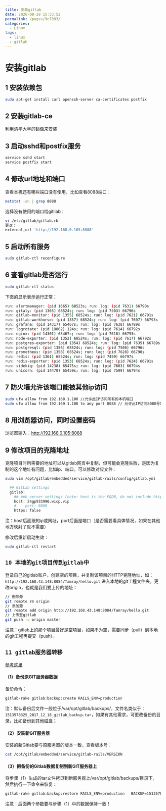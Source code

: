 ```yaml
---
title: 安装gitlab
date: 2020-08-28 15:53:52
permalink: /pages/9c7083/
categories: 
  - Linux
tags: 
  - linux
  - gitlab
---
```

# 安装gitlab

## 1 安装依赖包
```bash
sudo apt-get install curl openssh-server ca-certificates postfix
```
## 2 安装gitlab-ce
利用清华大学的[镜像](https://mirror.tuna.tsinghua.edu.cn/help/gitlab-ce/)来安装
## 3 启动sshd和postfix服务
```bash
service sshd start
service postfix start
```
## 4 修改url地址和端口
查看本机还有哪些端口没有使用，比如查看8088端口：
```bash
netstat -an | grep 8088
```
选择没有使用的端口给gitliab：
```bash
vi /etc/gitlab/gitlab.rb
更改：
external_url 'http://192.168.0.105:8088'
```



## 5 启动所有服务
```bash
sudo gitlab-ctl reconfigure
```
## 6 查看gitlab是否运行
```bash
sudo gitlab-ctl status
```
下面的显示表示运行正常：
```bash
run: alertmanager: (pid 1665) 68523s; run: log: (pid 7631) 66790s
run: gitaly: (pid 1365) 68524s; run: log: (pid 7503) 66796s
run: gitlab-monitor: (pid 1355) 68524s; run: log: (pid 7621) 66791s
run: gitlab-workhorse: (pid 1357) 68524s; run: log: (pid 7607) 66793s
run: grafana: (pid 14317) 65467s; run: log: (pid 7638) 66789s
run: logrotate: (pid 18802) 124s; run: log: (pid 7614) 66792s
run: nginx: (pid 14301) 65467s; run: log: (pid 7610) 66793s
run: node-exporter: (pid 1352) 68524s; run: log: (pid 7617) 66792s
run: postgres-exporter: (pid 1354) 68524s; run: log: (pid 7635) 66789s
run: postgresql: (pid 1356) 68524s; run: log: (pid 7506) 66796s
run: prometheus: (pid 1358) 68524s; run: log: (pid 7628) 66790s
run: redis: (pid 1361) 68524s; run: log: (pid 7499) 66797s
run: redis-exporter: (pid 1353) 68524s; run: log: (pid 7624) 66791s
run: sidekiq: (pid 14238) 65475s; run: log: (pid 7603) 66794s
run: unicorn: (pid 14470) 65459s; run: log: (pid 7599) 66794s
```
 
## 7 防火墙允许该端口能被其他ip访问
```bash
sudo ufw allow from 192.168.1.100 //允许此IP访问所有的本机端口
sudo ufw allow from 192.169.1.100 to any port 8088 // 允许此IP访问8088号端口
```
 
## 8 用浏览器访问，同时设置密码
浏览器输入：http://192.168.0.105:8088
 
## 9 修改项目的克隆地址
克隆项目时所需要的地址可以从gitlab网页中复制，但可能会克隆失败，是因为复制的这个地址有问题，比如ip、端口，可以修改对应文件：
```bash
sudo vim /opt/gitlab/embedded/service/gitlab-rails/config/gitlab.yml
```
```bash
  ## GitLab settings
  gitlab:
    ## Web server settings (note: host is the FQDN, do not include http://)
    host: 24gp933996.wicp.vip
    #    port: 8088
    https: false
```
注：host后面跟的ip或网址，port后面是端口（是否需要看具体情况，如果在其他地方映射了就不需要）

修改后重新启动生效：
```bash
sudo gitlab-ctl restart
```

## `10 本地的git项目传到gitlab中`
登录自己的gitlab账户，创建空的项目，并复制该项目的HTTP克隆地址，如：`http://192.168.43.148:8084/Tamray/hello.git`
进入本地的git工程文件夹，更改origin，也就是我们要上传的地址：
```bash
// 删除源
git remote rm origin
// 添加源
git remote add origin http://192.168.43.148:8084/Tamray/hello.git
// 上传至gitlab
git push -u origin master 
```
注意：gitlab上的那个项目最好是空项目，如果不为空，需要同步（pull）到本地的git工程再提交（push）。
## `11 gitlab服务器转移`
[参考这里](https://www.jianshu.com/p/dfcfd5a66b8b)
#### （1）备份原GIT服务器数据
备份命令：
```bash
gitlab-rake gitlab:backup:create RAILS_ENV=production
```
注：默认备份后文件一般位于/var/opt/gitlab/backups/，文件名类似于：`1513578325_2017_12_18_gitlab_backup.tar`，如果有其他需求，可更改备份的目录，比如备份到其他磁盘；
#### （2）安装新GIT服务器
安装的新Gitlab要与原服务器的版本一致，查看版本号：
```bash
cat /opt/gitlab/embedded/service/gitlab-rails/VERSION
```
#### （3）把备份的Gitlab数据复制到新GIT服务器上
将步骤（1）生成的tar文件拷贝到新服务器上/var/opt/gitlab/backups/目录下，然后执行一下命令来恢复：
```bash
gitlab-rake gitlab:backup:restore RAILS_ENV=production   BACKUP=1513578325_2017_12_18
```
注意：后面两个参数要与步骤（1）中的数据保持一致！

